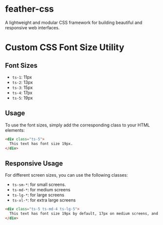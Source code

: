 # feather-css
A lightweight and modular CSS framework for building beautiful and responsive web interfaces.

# Custom CSS Font Size Utility

## Font Sizes

- `ts-1`: 11px
- `ts-2`: 13px
- `ts-3`: 15px
- `ts-4`: 17px
- `ts-5`: 19px

## Usage

To use the font sizes, simply add the corresponding class to your HTML elements:

```html
<div class="ts-5">
  This text has font size 19px.
</div>
```

## Responsive Usage

For different screen sizes, you can use the following classes:

- `ts-sm-*`: for small screens.
- `ts-md-*`: for medium screens
- `ts-lg-*`: for large screens
- `ts-xl-*`: for extra large screens

```html
<div class="ts-5 ts-md-4 ts-lg-5">
  This text has font size 19px by default, 17px on medium screens, and 19px on large screens.
</div>
```
